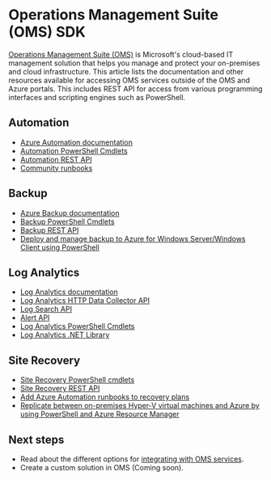 <properties
   pageTitle="Operations Management Suite (OMS) SDK | Microsoft Azure"
   description="This article lists the documentation and other resources available for accessing OMS services outside of the OMS and Azure portals.  This includes REST API for access from various programming interfaces and scripting engines such as PowerShell"
   services="operations-management-suite"
   documentationCenter=""
   authors="bwren"
   manager="jwhit"
   editor="tysonn" />
<tags
   ms.service="operations-management-suite"
   ms.devlang="na"
   ms.topic="article"
   ms.tgt_pltfrm="na"
   ms.workload="infrastructure-services"
   ms.date="09/26/2016"
   ms.author="bwren" />

# Operations Management Suite (OMS) SDK
[Operations Management Suite (OMS)](../operations-management-suite/operations-management-suite-overview.md) is Microsoft's cloud-based IT management solution that helps you manage and protect your on-premises and cloud infrastructure.  This article lists the documentation and other resources available for accessing OMS services outside of the OMS and Azure portals.  This includes REST API for access from various programming interfaces and scripting engines such as PowerShell. 


## Automation
- [Azure Automation documentation](http://azure.microsoft.com/documentation/services/automation)
- [Automation PowerShell Cmdlets](http://msdn.microsoft.com/library/dn690262.aspx)
- [Automation REST API](http://msdn.microsoft.com/library/mt662285.aspx)
- [Community runbooks](https://gallery.technet.microsoft.com/scriptcenter/site/search?f%5B0%5D.Type=RootCategory&f%5B0%5D.Value=WindowsAzure&f%5B0%5D.Text=Windows%20Azure)



## Backup
- [Azure Backup documentation](http://azure.microsoft.com/documentation/services/backup)
- [Backup PowerShell Cmdlets](https://msdn.microsoft.com/library/mt619253.aspx)
- [Backup REST API](https://msdn.microsoft.com/library/azure/mt772375.aspx)
- [Deploy and manage backup to Azure for Windows Server/Windows Client using PowerShell](../backup/backup-client-automation.md)


## Log Analytics
- [Log Analytics documentation](http://azure.microsoft.com/documentation/services/log-analytics)
- [Log Analytics HTTP Data Collector API](../log-analytics/log-analytics-data-collector-api.md)
- [Log Search API](../log-analytics/log-analytics-log-search-api.md)
- [Alert API](../log-analytics/log-analytics-api-alerts.md)
- [Log Analytics PowerShell Cmdlets](https://msdn.microsoft.com/library/mt188224.aspx)
- [Log Analytics .NET Library](https://www.nuget.org/packages/Microsoft.Azure.Management.OperationalInsights/0.16.0-preview)

## Site Recovery
- [Site Recovery PowerShell cmdlets](https://msdn.microsoft.com/library/mt637930.aspx)
- [Site Recovery REST API](https://msdn.microsoft.com/library/azure/mt750497.aspx)
- [Add Azure Automation runbooks to recovery plans](../site-recovery/site-recovery-runbook-automation.md)
- [Replicate between on-premises Hyper-V virtual machines and Azure by using PowerShell and Azure Resource Manager](../site-recovery/site-recovery-deploy-with-powershell-resource-manager.md)

## Next steps

- Read about the different options for [integrating with OMS services](operations-management-suite-integration.md).
- Create a custom solution in OMS (Coming soon).